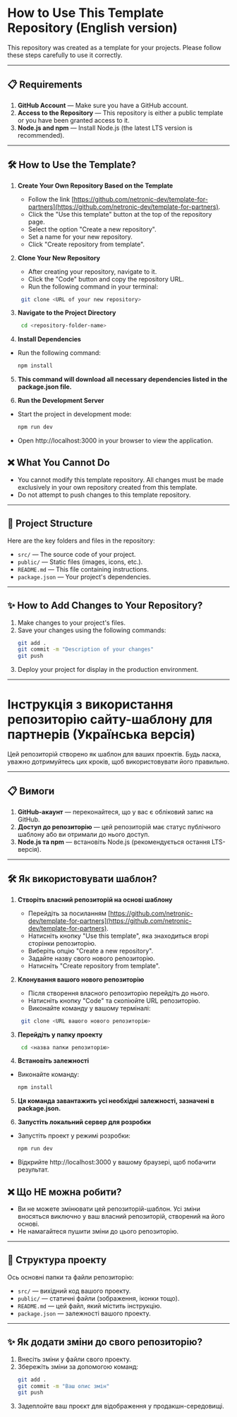 # How to Use This Template Repository (English version)

This repository was created as a template for your projects. Please follow these steps carefully to use it correctly.

---

## 📋 Requirements

1. **GitHub Account** — Make sure you have a GitHub account.
2. **Access to the Repository** — This repository is either a public template or you have been granted access to it.
3. **Node.js and npm** — Install Node.js (the latest LTS version is recommended).

---

## 🛠 How to Use the Template?

1. **Create Your Own Repository Based on the Template**
   - Follow the link [https://github.com/netronic-dev/template-for-partners](https://github.com/netronic-dev/template-for-partners).
   - Click the "Use this template" button at the top of the repository page.
   - Select the option "Create a new repository".
   - Set a name for your new repository.
   - Click "Create repository from template".

2. **Clone Your New Repository**
   - After creating your repository, navigate to it.
   - Click the "Code" button and copy the repository URL.
   - Run the following command in your terminal:
   ```bash
    git clone <URL of your new repository>
     ```

3. **Navigate to the Project Directory**
   ```bash
    cd <repository-folder-name>
     ```

4. **Install Dependencies**
  - Run the following command:
    ```bash
    npm install
     ```

5. **This command will download all necessary dependencies listed in the package.json file.** 

6. **Run the Development Server** 
- Start the project in development mode:
    ```bash
    npm run dev
     ```
- Open http://localhost:3000 in your browser to view the application.

## ❌ What You Cannot Do

- You cannot modify this template repository. All changes must be made exclusively in your own repository created from this template.
- Do not attempt to push changes to this template repository.

---

## 🧩 Project Structure

Here are the key folders and files in the repository:

- `src/` — The source code of your project.
- `public/` — Static files (images, icons, etc.).
- `README.md` — This file containing instructions.
- `package.json` — Your project's dependencies.

---

## ✨ How to Add Changes to Your Repository?

1. Make changes to your project's files.
2. Save your changes using the following commands:
   ```bash
   git add .
   git commit -m "Description of your changes"
   git push
   ```
3. Deploy your project for display in the production environment.

***

# Інструкція з використання репозиторію сайту-шаблону для партнерів (Українська версія)

Цей репозиторій створено як шаблон для ваших проектів. Будь ласка, уважно дотримуйтесь цих кроків, щоб використовувати його правильно.

---

## 📋 Вимоги

1. **GitHub-акаунт** — переконайтеся, що у вас є обліковий запис на GitHub.
2. **Доступ до репозиторію** — цей репозиторій має статус публічного шаблону або ви отримали до нього доступ.
3. **Node.js та npm** — встановіть Node.js (рекомендується остання LTS-версія).

---

## 🛠 Як використовувати шаблон?

1. **Створіть власний репозиторій на основі шаблону**
   - Перейдіть за посиланням [https://github.com/netronic-dev/template-for-partners](https://github.com/netronic-dev/template-for-partners).
   - Натисніть кнопку "Use this template", яка знаходиться вгорі сторінки репозиторію.
   - Виберіть опцію "Create a new repository".
   - Задайте назву свого нового репозиторію.
   - Натисніть "Create repository from template".

2. **Клонування вашого нового репозиторію**
   - Після створення власного репозиторію перейдіть до нього.
   - Натисніть кнопку "Code" та скопіюйте URL репозиторію.
   - Виконайте команду у вашому терміналі:
   ```bash
    git clone <URL вашого нового репозиторію>
     ```

3. **Перейдіть у папку проекту**
   ```bash
    cd <назва папки репозиторію>
     ```

4. **Встановіть залежності**
  - Виконайте команду:
    ```bash
    npm install
     ```

5. **Ця команда завантажить усі необхідні залежності, зазначені в package.json.** 

6. **Запустіть локальний сервер для розробки** 
- Запустіть проект у режимі розробки:
    ```bash
    npm run dev
     ```
- Відкрийте http://localhost:3000 у вашому браузері, щоб побачити результат.

## ❌ Що НЕ можна робити?

- Ви не можете змінювати цей репозиторій-шаблон. Усі зміни вносяться виключно у ваш власний репозиторій, створений на його основі.
- Не намагайтеся пушити зміни до цього репозиторію.

---

## 🧩 Структура проекту

Ось основні папки та файли репозиторію:

- `src/` — вихідний код вашого проекту.
- `public/` — статичні файли (зображення, іконки тощо).
- `README.md` — цей файл, який містить інструкцію.
- `package.json` — залежності вашого проекту.

---

## ✨ Як додати зміни до свого репозиторію?

1. Внесіть зміни у файли свого проекту.
2. Збережіть зміни за допомогою команд:
   ```bash
   git add .
   git commit -m "Ваш опис змін"
   git push
   ```
3. Задеплойте ваш проєкт для відображення у продакшн-середовищі.    


